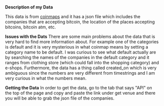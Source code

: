 **Description of my Data**

This data is from [coinmaps](https://coinmap.org/) and it has a json file which includes the companies that are accepting bitcoin, the location of the places accepting bitcoins, bitcoin atm, etc.

**Issues with the Dats**
There are some main problems about the data that is very hard to find more information about. For example one of the categories is default and it is very mysterious in what coinmap means by setting a category name to be default. 
I was curious to see what default actually are by searching the names of the companies in the default category and it ranges from clothing store (which could fall into the shopping category) and e-shops.
Furthermore, the data has a thing called created_on which is very ambiguous since the numbers are very different from timestrings and I am very curious in what the numbers mean. 

**Getting the Data**
In order to get the data, go to the tab that says "API" on the top of the page and copy and paste the link under get venue and there you will be able to grab the json file of the companies.

